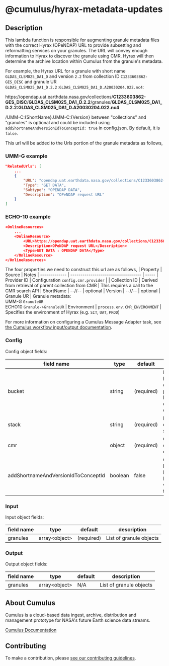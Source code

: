 # @cumulus/hyrax-metadata-updates

## Description

This lambda function is responsible for augmenting granule metadata files with the correct Hyrax (OPeNDAP) URL to provide subsetting and reformatting services on your granules. The URL will convey enough information to Hyrax to discover the granule using CMR. Hyrax will then determine the archive location within Cumulus from the granule's metadata.

For example, the Hyrax URL for a granule with short name `GLDAS_CLSM025_DA1_D` and version `2.2` from collection ID `C1233603862-GES_DISC` and granule UR `GLDAS_CLSM025_DA1_D.2.2:GLDAS_CLSM025_DA1_D.A20030204.022.nc4`:

h<span>ttps://opendap.uat.earthdata.nasa.gov/collections/**C1233603862-GES_DISC**/**GLDAS_CLSM025_DA1_D**.**2.2**/granules/**GLDAS_CLSM025_DA1_D.2.2:GLDAS_CLSM025_DA1_D.A20030204.022.nc4**

/UMM-C:{ShortName}.UMM-C:{Version} between "collections" and "granules" is optional and could be included using `addShortnameAndVersionIdToConceptId: true` in config.json. By default, it is `false`.

This url will be added to the Urls portion of the granule metadata as follows,

### UMM-G example

```json
"RelatedUrls": [
    ...
    {
        "URL": "opendap.uat.earthdata.nasa.gov/collections/C1233603862-GES_DISC/GLDAS_CLSM025_DA1_D.2.2/granules/GLDAS_CLSM025_DA1_D.2.2:GLDAS_CLSM025_DA1_D.A20030204.022.nc4",
        "Type": "GET DATA",
        "Subtype": "OPENDAP DATA",
        "Description": "OPeNDAP request URL"
    }
]
```

### ECHO-10 example

```json
<OnlineResources>
    ...
    <OnlineResource>
        <URL>https://opendap.uat.earthdata.nasa.gov/collections/C1233603862-GES_DISC/GLDAS_CLSM025_DA1_D.2.2/granules/GLDAS_CLSM025_DA1_D.2.2:GLDAS_CLSM025_DA1_D.A20030204.022.nc4</URL>
        <Description>OPeNDAP request URL</Description>
        <Type>GET DATA : OPENDAP DATA</Type>
    </OnlineResource>
</OnlineResources>
```
The four properties we need to construct this url are as follows,
| Property      | Source                              | Notes
| ------------- | ----------------------------------- | -----
| Provider ID   | Configuration `config.cmr.provider` | 
| Collection ID | Derived from retrieval of parent collection from CMR | This requires a call to the CMR search API
| ShortName     | --//--                              | optional
| Version       | --//--                              | optional
| Granule UR    | Granule metadata:  <br>UMM-G `GranuleUR`  <br>ECHO10 `Granule->GranuleUR`
| Environment   | `process.env.CMR_ENVIRONMENT`       | Specifies the environment of Hyrax (e.g. `SIT`, `UAT`, `PROD`)



For more information on configuring a Cumulus Message Adapter task, see [the Cumulus workflow input/output documentation](https://nasa.github.io/cumulus/docs/workflows/input_output).

### Config

Config object fields:

| field name            | type    | default    | description
| --------------------- | ------- | ---------- | -----------
| bucket                | string  | (required) | Name of S3 bucket containing public/private key pair to decrypt CMR credentials
| stack                 | string  | (required) | Name of deployment stack
| cmr                   | object  | (required) | CMR credentials object
| addShortnameAndVersionIdToConceptId | boolean | false | Option to humanize the Hyrax URL. Humanizes when set to true.

### Input

Input object fields:

| field name | type            | default    | description
| ---------- | ----            | -------    | -----------
| granules   | array\<object\> | (required) | List of granule objects

### Output

Output object fields:

| field name | type            | default  | description
| ---------- | ----            | -------  | -----------
| granules   | array\<object\> | N/A      | List of granule objects 

## About Cumulus

Cumulus is a cloud-based data ingest, archive, distribution and management prototype for NASA's future Earth science data streams.

[Cumulus Documentation](https://nasa.github.io/cumulus)

## Contributing

To make a contribution, please [see our contributing guidelines](https://github.com/nasa/cumulus/blob/master/CONTRIBUTING.md).
